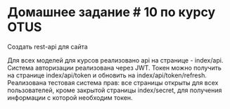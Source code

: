 <html>
<meta charset="UTF-8">
<body> 
<H1>Домашнее задание # 10 по курсу OTUS</H1> 
<P>Создать rest-api для сайта</P> 
<div>
Для всех моделей для курсов реализовано api на странице - index/api.
Система авторизации реализована через JWT. 
Токен можно получить на странице index/api/token и обновить на index/api/token/refresh.
Реализована тестовая система прав: все страницы открыты для всех пользователей, 
кроме закрытой страницы index/secret, для получения информации с которой необходим токен.
</div>
</body> 
</html>